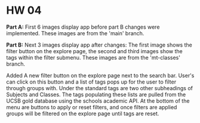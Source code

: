 # HW 04 
**Part A:**
First 6 images display app before part B changes were implemented. These images are from the 'main' branch.

**Part B:**
Next 3 images display app after changes: The first image shows the filter button on the explore page, the second and third images show the tags within the filter submenu. These images are from the 'mt-classes' branch.

Added A new filter button on the explore page next to the search bar. User's can click on this button and a list of tags pops up for the user to filter through groups with. Under the standard tags are two other subheadings of Subjects and Classes. The tags populating these lists are pulled from the UCSB gold database using the schools academic API. At the bottom of the menu are buttons to apply or reset filters, and once filters are applied groups will be filtered on the explore page until tags are reset.
